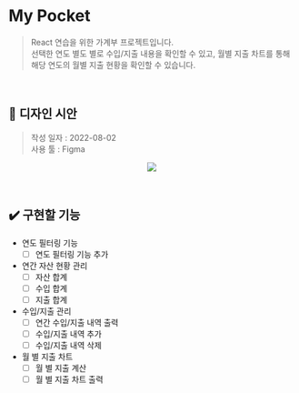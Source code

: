# My Pocket
> React 연습을 위한 가계부 프로젝트입니다.<br/>
> 선택한 연도 별도 별로 수입/지출 내용을 확인할 수 있고, 월별 지출 차트를 통해 해당 연도의 월별 지출 현황을 확인할 수 있습니다.
<br/>

## 🎨 디자인 시안
> 작성 일자 : 2022-08-02<br/>
> 사용 툴 : Figma
<p align="center">
  <img src="https://user-images.githubusercontent.com/105365737/182502085-94af2cf7-95ab-4ff2-912b-f2f92c70f7c0.png" />
</p>
<br/>

## ✔️ 구현할 기능
* 연도 필터링 기능
  - [ ] 연도 필터링 기능 추가
* 연간 자산 현황 관리
  - [ ] 자산 합계
  - [ ] 수입 합계
  - [ ] 지출 합계
* 수입/지출 관리
  - [ ] 연간 수입/지출 내역 출력
  - [ ] 수입/지출 내역 추가
  - [ ] 수입/지출 내역 삭제
* 월 별 지출 차트
  - [ ] 월 별 지출 계산
  - [ ] 월 별 지출 차트 출력
